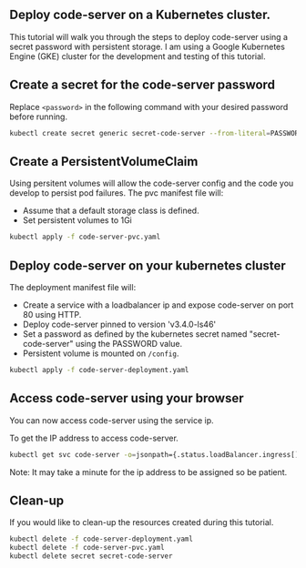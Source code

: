 ## Deploy code-server on a Kubernetes cluster.
This tutorial will walk you through the steps to deploy code-server using a secret password with persistent storage. I am using a Google Kubernetes Engine (GKE) cluster for the development and testing of this tutorial.


## Create a secret for the code-server password
Replace `<password>` in the following command with your desired password before running.

```bash
kubectl create secret generic secret-code-server --from-literal=PASSWORD='<password>'
```


## Create a PersistentVolumeClaim
Using persitent volumes will allow the code-server config and the code you develop to persist pod failures.
The pvc manifest file will:
- Assume that a default storage class is defined.
- Set persistent volumes to 1Gi

```bash
kubectl apply -f code-server-pvc.yaml
```


## Deploy code-server on your kubernetes cluster
The deployment manifest file will:
- Create a service with a loadbalancer ip and expose code-server on port 80 using HTTP.
- Deploy code-server pinned to version 'v3.4.0-ls46'
- Set a password as defined by the kubernetes secret named "secret-code-server" using the PASSWORD value.
- Persistent volume is mounted on `/config`.

```bash
kubectl apply -f code-server-deployment.yaml
```


## Access code-server using your browser
You can now access code-server using the service ip.

To get the IP address to access code-server.

```bash
kubectl get svc code-server -o=jsonpath={.status.loadBalancer.ingress[].ip}
```
Note: It may take a minute for the ip address to be assigned so be patient.


## Clean-up
If you would like to clean-up the resources created during this tutorial.

```bash
kubectl delete -f code-server-deployment.yaml
kubectl delete -f code-server-pvc.yaml
kubectl delete secret secret-code-server
```
